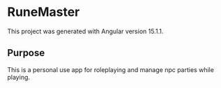 # RuneMaster

This project was generated with Angular version 15.1.1.

## Purpose

This is a personal use app for roleplaying and manage npc parties while playing.

